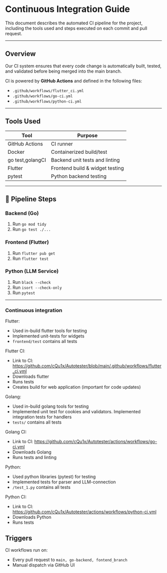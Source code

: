 # Continuous Integration Guide

This document describes the automated CI pipeline for the project, including the tools used and steps executed on each commit and pull request.

---

##  Overview

Our CI system ensures that every code change is automatically built, tested, and validated before being merged into the main branch.

CI is powered by **GitHub Actions** and defined in the following files:

- `.github/workflows/flutter_ci.yml`
- `.github/workflows/go-ci.yml`
- `.github/workflows/python-ci.yml`

---

## Tools Used

| Tool            | Purpose                          |
|-----------------|----------------------------------|
| GitHub Actions  | CI runner                        |
| Docker          | Containerized build/test         |
| go test,golangCI| Backend unit tests and linting   |
| Flutter         | Frontend build & widget testing  |
| pytest          | Python backend testing           |

---

## 🧪 Pipeline Steps

###  Backend (Go)
1. Run `go mod tidy`
2. Run `go test ./...`

###  Frontend (Flutter)
1. Run `flutter pub get`
2. Run `flutter test`

###  Python (LLM Service)
1. Run `black --check`
2. Run `isort --check-only`
3. Run `pytest`

---

### Continuous integration

Flutter:
- Used in-build flutter tools for testing
- Implemented unit-tests for widgets
- `frontend/test` contains all tests

Flutter CI:
- Link to CI: https://github.com/cQu1x/Autotester/blob/main/.github/workflows/flutter_ci.yml
- Downloads flutter
- Runs tests
- Creates build for web application (important for code updates)

Golang:
 - Used in-build golang tools for testing
 - Implemented unit test for cookies and validators. Implemented integration tests for handlers
 - `tests/` contains all tests

Golang CI:
 - Link to CI: https://github.com/cQu1x/Autotester/actions/workflows/go-ci.yml
 - Downloads Golang
 - Runs tests and linting

Python:
 - Used python libraries (pytest) for testing
 - Implemented tests for parser and LLM-connection
 - `/test_1.py` contains all tests

Python CI:
 - Link to CI: https://github.com/cQu1x/Autotester/actions/workflows/python-ci.yml
 - Downloads Python
 - Runs tests

##  Triggers

CI workflows run on:

- Every pull request to `main, go-backend, fontend_branch`
- Manual dispatch via GitHub UI
